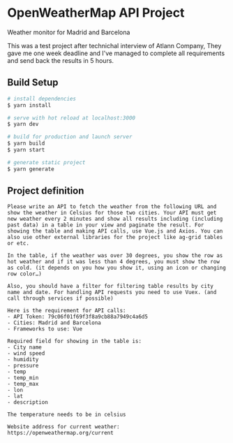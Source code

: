 # OpenWeatherMap API Project

Weather monitor for Madrid and Barcelona 

This was a test project after technichal interview of Atlann Company, They gave me one week deadline and I've managed to complete all requirements and send back the results in 5 hours.

## Build Setup

```bash
# install dependencies
$ yarn install

# serve with hot reload at localhost:3000
$ yarn dev

# build for production and launch server
$ yarn build
$ yarn start

# generate static project
$ yarn generate
```


## Project definition


```
Please write an API to fetch the weather from the following URL and show the weather in Celsius for those two cities. Your API must get new weather every 2 minutes and show all results including (including past data) in a table in your view and paginate the result. For showing the table and making API calls, use Vue.js and Axios. You can also use other external libraries for the project like ag-grid tables or etc.

In the table, if the weather was over 30 degrees, you show the row as hot weather and if it was less than 4 degrees, you must show the row as cold. (it depends on you how you show it, using an icon or changing row color…) 

Also, you should have a filter for filtering table results by city name and date. For handling API requests you need to use Vuex. (and call through services if possible)

Here is the requirement for API calls: 
- API Token: 79c06f01f69f3f8a9cb88a7949c4a6d5
- Cities: Madrid and Barcelona
- Frameworks to use: Vue
 
Required field for showing in the table is:
- City name
- wind speed
- humidity
- pressure
- temp
- temp_min
- temp_max
- lon
- lat
- description
 
The temperature needs to be in celsius

Website address for current weather: https://openweathermap.org/current
```
